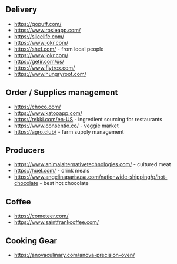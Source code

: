 
## Delivery
* https://gopuff.com/
* https://www.rosieapp.com/
* https://slicelife.com/
* https://www.jokr.com/
* https://shef.com/ - from local people
* https://www.jokr.com/
* https://getir.com/us/
* https://www.flytrex.com/
* https://www.hungryroot.com/

## Order / Supplies management
* https://choco.com/
* https://www.katooapp.com/
* https://rekki.com/en-US - ingredient sourcing for restaurants
* https://www.consentio.co/ - veggie market
* https://agro.club/ - farm supply management

## Producers
* https://www.animalalternativetechnologies.com/ - cultured meat
* https://huel.com/ - drink meals
* https://www.angelinaparisusa.com/nationwide-shipping/p/hot-chocolate - best hot chocolate

## Coffee
* https://cometeer.com/
* https://www.saintfrankcoffee.com/

## Cooking Gear
* https://anovaculinary.com/anova-precision-oven/
